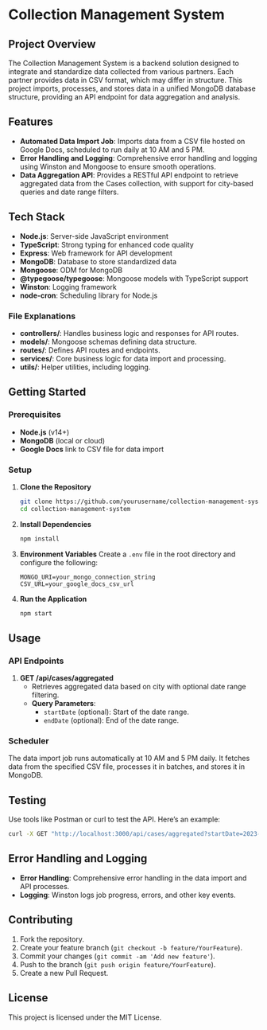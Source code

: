 
# Collection Management System

## Project Overview
The Collection Management System is a backend solution designed to integrate and standardize data collected from various partners. Each partner provides data in CSV format, which may differ in structure. This project imports, processes, and stores data in a unified MongoDB database structure, providing an API endpoint for data aggregation and analysis.

## Features
- **Automated Data Import Job**: Imports data from a CSV file hosted on Google Docs, scheduled to run daily at 10 AM and 5 PM.
- **Error Handling and Logging**: Comprehensive error handling and logging using Winston and Mongoose to ensure smooth operations.
- **Data Aggregation API**: Provides a RESTful API endpoint to retrieve aggregated data from the Cases collection, with support for city-based queries and date range filters.

## Tech Stack
- **Node.js**: Server-side JavaScript environment
- **TypeScript**: Strong typing for enhanced code quality
- **Express**: Web framework for API development
- **MongoDB**: Database to store standardized data
- **Mongoose**: ODM for MongoDB
- **@typegoose/typegoose**: Mongoose models with TypeScript support
- **Winston**: Logging framework
- **node-cron**: Scheduling library for Node.js



### File Explanations
- **controllers/**: Handles business logic and responses for API routes.
- **models/**: Mongoose schemas defining data structure.
- **routes/**: Defines API routes and endpoints.
- **services/**: Core business logic for data import and processing.
- **utils/**: Helper utilities, including logging.

## Getting Started

### Prerequisites
- **Node.js** (v14+)
- **MongoDB** (local or cloud)
- **Google Docs** link to CSV file for data import

### Setup
1. **Clone the Repository**
   ```bash
   git clone https://github.com/yourusername/collection-management-system.git
   cd collection-management-system
   ```

2. **Install Dependencies**
   ```bash
   npm install
   ```

3. **Environment Variables**
   Create a `.env` file in the root directory and configure the following:
   ```
   MONGO_URI=your_mongo_connection_string
   CSV_URL=your_google_docs_csv_url
   ```

4. **Run the Application**
   ```bash
   npm start
   ```

## Usage

### API Endpoints

1. **GET /api/cases/aggregated**
   - Retrieves aggregated data based on city with optional date range filtering.
   - **Query Parameters**:
     - `startDate` (optional): Start of the date range.
     - `endDate` (optional): End of the date range.

### Scheduler
The data import job runs automatically at 10 AM and 5 PM daily. It fetches data from the specified CSV file, processes it in batches, and stores it in MongoDB.

## Testing
Use tools like Postman or curl to test the API. Here’s an example:

```bash
curl -X GET "http://localhost:3000/api/cases/aggregated?startDate=2023-01-01&endDate=2023-12-31"
```

## Error Handling and Logging
- **Error Handling**: Comprehensive error handling in the data import and API processes.
- **Logging**: Winston logs job progress, errors, and other key events.

## Contributing
1. Fork the repository.
2. Create your feature branch (`git checkout -b feature/YourFeature`).
3. Commit your changes (`git commit -am 'Add new feature'`).
4. Push to the branch (`git push origin feature/YourFeature`).
5. Create a new Pull Request.

## License
This project is licensed under the MIT License.
